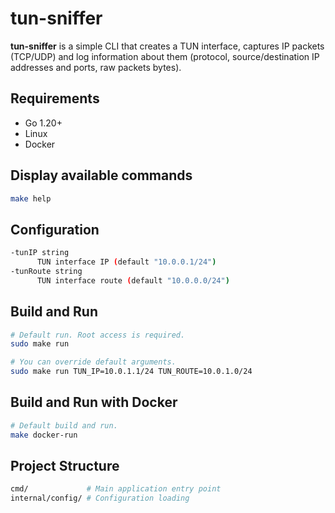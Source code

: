 # tun-sniffer

**tun-sniffer** is a simple CLI that creates a TUN interface, captures IP packets (TCP/UDP) and log information about them (protocol, source/destination IP addresses and ports, raw packets bytes).

## Requirements

- Go 1.20+
- Linux
- Docker

## Display available commands

```bash
make help
```

## Configuration

```bash
-tunIP string
      TUN interface IP (default "10.0.0.1/24")
-tunRoute string
      TUN interface route (default "10.0.0.0/24")
```

## Build and Run

```bash
# Default run. Root access is required.
sudo make run

# You can override default arguments.
sudo make run TUN_IP=10.0.1.1/24 TUN_ROUTE=10.0.1.0/24
```

## Build and Run with Docker

```bash
# Default build and run.
make docker-run
```

## Project Structure

```bash
cmd/             # Main application entry point
internal/config/ # Configuration loading
```
